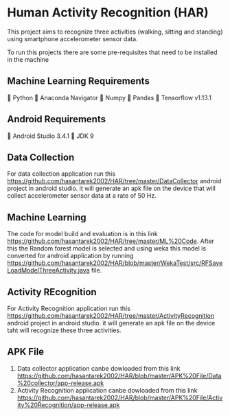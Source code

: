 # Human Activity Recognition (HAR)

This project aims to recognize three activities (walking, sitting and standing) using smartphone accelerometer sensor data.

To run this projects there are some pre-requisites that need to be installed in the machine

## Machine Learning Requirements
 Python
 Anaconda Navigator
 Numpy
 Pandas
 Tensorflow v1.13.1

## Android Requirements
 Android Studio 3.4.1
 JDK 9 

## Data Collection
For data collection application run this https://github.com/hasantarek2002/HAR/tree/master/DataCollector android project in android studio. it will generate an apk file on the device that will collect accelerometer sensor data at a rate of 50 Hz.

## Machine Learning
The code for model build and evaluation is in this link https://github.com/hasantarek2002/HAR/tree/master/ML%20Code. After this the Random forest model is selected and using weka this model is converted for android application by running  https://github.com/hasantarek2002/HAR/blob/master/WekaTest/src/RFSaveLoadModelThreeActivity.java file. 

## Activity REcognition
For Activity Recognition application run this https://github.com/hasantarek2002/HAR/tree/master/ActivityRecognition android project in android studio. it will generate an apk file on the device taht will recognize these three activities.

## APK File
1. Data collector application canbe dowloaded from this link https://github.com/hasantarek2002/HAR/blob/master/APK%20File/Data%20collector/app-release.apk
2. Activity Recognition application canbe dowloaded from this link https://github.com/hasantarek2002/HAR/blob/master/APK%20File/Activity%20Recognition/app-release.apk
